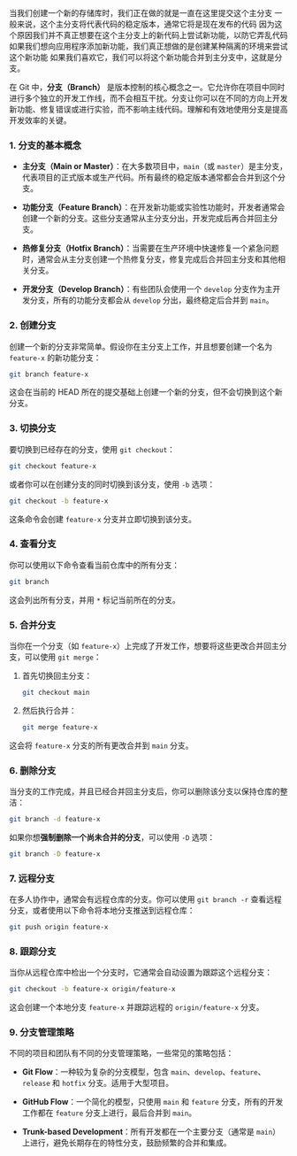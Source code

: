 当我们创建一个新的存储库时，我们正在做的就是一直在这里提交这个主分支
一般来说，这个主分支将代表代码的稳定版本，通常它将是现在发布的代码
因为这个原因我们并不真正想要在这个主分支上的新代码上尝试新功能，以防它弄乱代码
如果我们想向应用程序添加新功能，我们真正想做的是创建某种隔离的环境来尝试这个新功能
如果我们喜欢它，我们可以将这个新功能合并到主分支中，这就是分支。

在 Git 中，**分支（Branch）** 是版本控制的核心概念之一。它允许你在项目中同时进行多个独立的开发工作线，而不会相互干扰。分支让你可以在不同的方向上开发新功能、修复错误或进行实验，而不影响主线代码。理解和有效地使用分支是提高开发效率的关键。

### 1. **分支的基本概念**
- **主分支（Main or Master）**：在大多数项目中，`main`（或 `master`）是主分支，代表项目的正式版本或生产代码。所有最终的稳定版本通常都会合并到这个分支。

- **功能分支（Feature Branch）**：在开发新功能或实验性功能时，开发者通常会创建一个新的分支。这些分支通常从主分支分出，开发完成后再合并回主分支。

- **热修复分支（Hotfix Branch）**：当需要在生产环境中快速修复一个紧急问题时，通常会从主分支创建一个热修复分支，修复完成后合并回主分支和其他相关分支。

- **开发分支（Develop Branch）**：有些团队会使用一个 `develop` 分支作为主开发分支，所有的功能分支都会从 `develop` 分出，最终稳定后合并到 `main`。

### 2. **创建分支**
创建一个新的分支非常简单。假设你在主分支上工作，并且想要创建一个名为 `feature-x` 的新功能分支：

```bash
git branch feature-x
```

这会在当前的 HEAD 所在的提交基础上创建一个新的分支，但不会切换到这个新分支。

### 3. **切换分支**
要切换到已经存在的分支，使用 `git checkout`：

```bash
git checkout feature-x
```

或者你可以在创建分支的同时切换到该分支，使用 `-b` 选项：

```bash
git checkout -b feature-x
```

这条命令会创建 `feature-x` 分支并立即切换到该分支。

### 4. **查看分支**
你可以使用以下命令查看当前仓库中的所有分支：

```bash
git branch
```

这会列出所有分支，并用 `*` 标记当前所在的分支。

### 5. **合并分支**
当你在一个分支（如 `feature-x`）上完成了开发工作，想要将这些更改合并回主分支，可以使用 `git merge`：

1. 首先切换回主分支：
   ```bash
   git checkout main
   ```

2. 然后执行合并：
   ```bash
   git merge feature-x
   ```

这会将 `feature-x` 分支的所有更改合并到 `main` 分支。

### 6. **删除分支**
当分支的工作完成，并且已经合并回主分支后，你可以删除该分支以保持仓库的整洁：

```bash
git branch -d feature-x
```

如果你想**强制删除一个尚未合并的分支**，可以使用 `-D` 选项：

```bash
git branch -D feature-x
```

### 7. **远程分支**
在多人协作中，通常会有远程仓库的分支。你可以使用 `git branch -r` 查看远程分支，或者使用以下命令将本地分支推送到远程仓库：

```bash
git push origin feature-x
```

### 8. **跟踪分支**
当你从远程仓库中检出一个分支时，它通常会自动设置为跟踪这个远程分支：

```bash
git checkout -b feature-x origin/feature-x
```

这会创建一个本地分支 `feature-x` 并跟踪远程的 `origin/feature-x` 分支。

### 9. **分支管理策略**
不同的项目和团队有不同的分支管理策略，一些常见的策略包括：

- **Git Flow**：一种较为复杂的分支模型，包含 `main`、`develop`、`feature`、`release` 和 `hotfix` 分支。适用于大型项目。
  
- **GitHub Flow**：一个简化的模型，只使用 `main` 和 `feature` 分支，所有的开发工作都在 `feature` 分支上进行，最后合并到 `main`。

- **Trunk-based Development**：所有开发都在一个主要分支（通常是 `main`）上进行，避免长期存在的特性分支，鼓励频繁的合并和集成。